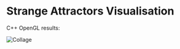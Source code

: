 # Strange Attractors Visualisation
C++ OpenGL results:

![Collage](https://user-images.githubusercontent.com/35781938/217324635-3913ae44-24f5-4f51-bc21-af526ecea596.png)
